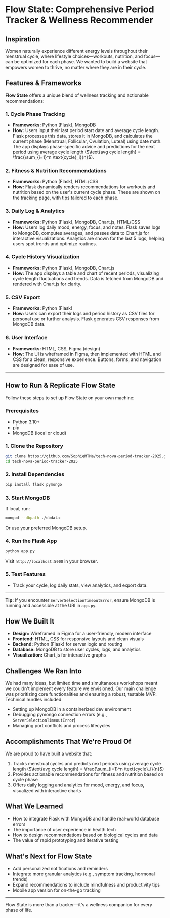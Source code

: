 
# Flow State: Comprehensive Period Tracker & Wellness Recommender

## Inspiration
Women naturally experience different energy levels throughout their menstrual cycle, where lifestyle choices—workouts, nutrition, and focus—can be optimized for each phase. We wanted to build a website that empowers women to thrive, no matter where they are in their cycle.


## Features & Frameworks
**Flow State** offers a unique blend of wellness tracking and actionable recommendations:

### 1. Cycle Phase Tracking
- **Frameworks:** Python (Flask), MongoDB
- **How:** Users input their last period start date and average cycle length. Flask processes this data, stores it in MongoDB, and calculates the current phase (Menstrual, Follicular, Ovulation, Luteal) using date math. The app displays phase-specific advice and predictions for the next period using average cycle length ($\text{avg cycle length} = \frac{\sum_{i=1}^n \text{cycle}_i}{n}$).

### 2. Fitness & Nutrition Recommendations
- **Frameworks:** Python (Flask), HTML/CSS
- **How:** Flask dynamically renders recommendations for workouts and nutrition based on the user's current cycle phase. These are shown on the tracking page, with tips tailored to each phase.

### 3. Daily Log & Analytics
- **Frameworks:** Python (Flask), MongoDB, Chart.js, HTML/CSS
- **How:** Users log daily mood, energy, focus, and notes. Flask saves logs to MongoDB, computes averages, and passes data to Chart.js for interactive visualizations. Analytics are shown for the last 5 logs, helping users spot trends and optimize routines.

### 4. Cycle History Visualization
- **Frameworks:** Python (Flask), MongoDB, Chart.js
- **How:** The app displays a table and chart of recent periods, visualizing cycle length fluctuations and trends. Data is fetched from MongoDB and rendered with Chart.js for clarity.

### 5. CSV Export
- **Frameworks:** Python (Flask)
- **How:** Users can export their logs and period history as CSV files for personal use or further analysis. Flask generates CSV responses from MongoDB data.

### 6. User Interface
- **Frameworks:** HTML, CSS, Figma (design)
- **How:** The UI is wireframed in Figma, then implemented with HTML and CSS for a clean, responsive experience. Buttons, forms, and navigation are designed for ease of use.

---

## How to Run & Replicate Flow State
Follow these steps to set up Flow State on your own machine:

### Prerequisites
- Python 3.10+
- pip
- MongoDB (local or cloud)

### 1. Clone the Repository
```bash
git clone https://github.com/SophieMTMa/tech-nova-period-tracker-2025.git
cd tech-nova-period-tracker-2025
```

### 2. Install Dependencies
```bash
pip install flask pymongo
```

### 3. Start MongoDB
If local, run:
```bash
mongod --dbpath ./dbdata
```
Or use your preferred MongoDB setup.

### 4. Run the Flask App
```bash
python app.py
```
Visit `http://localhost:5000` in your browser.

### 5. Test Features
- Track your cycle, log daily stats, view analytics, and export data.

---
**Tip:** If you encounter `ServerSelectionTimeoutError`, ensure MongoDB is running and accessible at the URI in `app.py`.

## How We Built It
- **Design:** Wireframed in Figma for a user-friendly, modern interface
- **Frontend:** HTML, CSS for responsive layouts and clean visuals
- **Backend:** Python (Flask) for server logic and routing
- **Database:** MongoDB to store user cycles, logs, and analytics
- **Visualization:** Chart.js for interactive graphs

## Challenges We Ran Into
We had many ideas, but limited time and simultaneous workshops meant we couldn't implement every feature we envisioned. Our main challenge was prioritizing core functionalities and ensuring a robust, testable MVP. Technical hurdles included:
- Setting up MongoDB in a containerized dev environment
- Debugging pymongo connection errors (e.g., `ServerSelectionTimeoutError`)
- Managing port conflicts and process lifecycles

## Accomplishments That We're Proud Of
We are proud to have built a website that:
1. Tracks menstrual cycles and predicts next periods using average cycle length ($\text{avg cycle length} = \frac{\sum_{i=1}^n \text{cycle}_i}{n}$)
2. Provides actionable recommendations for fitness and nutrition based on cycle phase
3. Offers daily logging and analytics for mood, energy, and focus, visualized with interactive charts

## What We Learned
- How to integrate Flask with MongoDB and handle real-world database errors
- The importance of user experience in health tech
- How to design recommendations based on biological cycles and data
- The value of rapid prototyping and iterative testing

## What's Next for Flow State
- Add personalized notifications and reminders
- Integrate more granular analytics (e.g., symptom tracking, hormonal trends)
- Expand recommendations to include mindfulness and productivity tips
- Mobile app version for on-the-go tracking

---
Flow State is more than a tracker—it's a wellness companion for every phase of life.
